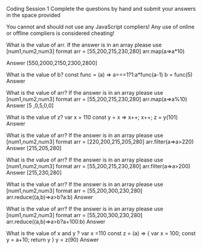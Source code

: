 







Coding Session 1
Complete the questions by hand and submit your answers in the space provided

You cannot and should not use any JavaScript compliers! Any use of online or offline compliers is considered cheating!

What is the value of arr. If the answer is in an array please use [num1,num2,num3] format
arr = [55,200,215,230,280]
arr.map(a=>a*10)

Answer
[550,2000,2150,2300,2800]

What is the value of b?
const func = (a) => a===1?1:a*func(a-1)
b = func(5)
Answer


What is the value of arr? If the answer is in an array please use [num1,num2,num3] format
arr = [55,200,215,230,280]
arr.map(a=>a%10)
Answer
[5 ,0,5,0,0]

What is the value of z?
var x = 110
const y = x => x++;
x++;
z = y(101)
Answer


What is the value of arr? If the answer is in an array please use [num1,num2,num3] format
arr = [220,200,215,205,280]
arr.filter(a=>a>220)
Answer
[215,205,280]

What is the value of arr? If the answer is in an array please use [num1,num2,num3] format
arr = [55,200,215,230,280]
arr.filter(a=>a>200)
Answer
[215,230,280]

What is the value of arr? If the answer is in an array please use [num1,num2,num3] format
arr = [55,200,300,230,280]
arr.reduce((a,b)=>a>b?a:b)
Answer


What is the value of arr? If the answer is in an array please use [num1,num2,num3] format
arr = [55,200,300,230,280]
arr.reduce((a,b)=>a>b?a+100:b)
Answer


What is the value of x and y ?
var x =110
const z = (a) => {
    var x = 100;
    const y = a+10;
    return y
}
y = z(90)
Answer

